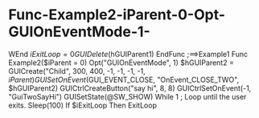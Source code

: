 # Func-Example2-iParent-0-Opt-GUIOnEventMode-1-
  WEnd     $iExitLoop = 0     GUIDelete($hGUIParent1) EndFunc   ;==>Example1  Func Example2($iParent = 0)     Opt("GUIOnEventMode", 1)     $hGUIParent2 = GUICreate("Child", 300, 400, -1, -1, -1, -1, $iParent)     GUISetOnEvent($GUI_EVENT_CLOSE, "OnEvent_CLOSE_TWO", $hGUIParent2)     GUICtrlCreateButton("say hi", 8, 8)     GUICtrlSetOnEvent(-1, "GuiTwoSayHi")     GUISetState(@SW_SHOW)      While 1 ; Loop until the user exits.         Sleep(100)         If $iExitLoop Then ExitLoop
